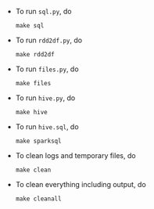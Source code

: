 * To run `sql.py`, do 
  ```
  make sql
  ```
* To run `rdd2df.py`, do 
  ```
  make rdd2df
  ```
* To run `files.py`, do 
  ```
  make files
  ```
* To run `hive.py`, do 
  ```
  make hive
  ```
* To run `hive.sql`, do 
  ```
  make sparksql
  ```
* To clean logs and temporary files, do 
  ```
  make clean
  ```
* To clean everything including output, do 
  ```
  make cleanall
  ```
